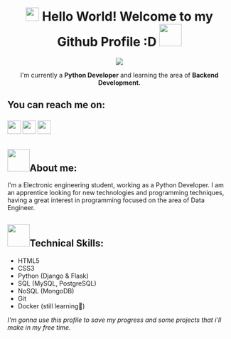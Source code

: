 <div align="center">
    <h1 align="center"> <img width="30px" height="30px" src="https://user-images.githubusercontent.com/99824291/169396595-2884d3ed-5c78-4c89-87ce-a0746ee50f63.gif"/> Hello World! Welcome to my Github Profile :D <img width="50px" height="50px" src="https://user-images.githubusercontent.com/99824291/169398439-5b266df5-fa2f-4dca-becf-39b1a9ac81ad.gif"/> </h1>
    <img src="https://user-images.githubusercontent.com/99824291/169394818-cd13dfa4-f179-434d-b949-e918a432fee0.gif">
    <p>I'm currently a <strong>Python Developer</strong> and learning the area of <strong>Backend Development.</strong></p>
</div>

<h2>You can reach me on:</h2>

<h3>
<a href="https://www.instagram.com/manuelb0507/" target="_blank"><img width="30px" src="https://user-images.githubusercontent.com/99824291/169397143-8af11aa7-61b4-4782-b852-c76cd4c3fa7d.png"/></a>
<a href="mailto:manudesarrolla07@gmail.com" target="_blank"><img width="30px" src="https://user-images.githubusercontent.com/99824291/169397668-25d916fd-a56e-4ecb-a4cf-ea1de8f1567f.png"/></a>
<a href="https://www.linkedin.com/in/manuel-bayona-526ba6239/" target="_blank"><img width="30px" src="https://user-images.githubusercontent.com/99824291/169397841-ffd2c96e-3d4a-4326-84ce-3d69099a120b.png"/></a>
</h3>

<h2><img width="50px" height="50px" src="https://user-images.githubusercontent.com/99824291/169399736-9183014a-35dc-4fff-aab4-f5d4706eff16.gif"/>About me: </h2>

<p>I'm a Electronic engineering student, working as a Python Developer. I am an apprentice looking for new technologies and programming techniques, having a great interest in programming focused on the area of Data Engineer.</p>

<h2><img width="50px" height="50px" src="https://user-images.githubusercontent.com/99824291/169399742-63e85d4e-1553-4a54-b99e-463f63862e66.gif"/>Technical Skills: </h2>
<ul>
  <li>HTML5 </li>
  <li>CSS3</li>
  <li>Python (Django & Flask)</li>
  <li>SQL (MySQL, PostgreSQL)</li>
  <li>NoSQL (MongoDB)</li>
  <li>Git</li>
  <li>Docker (still learning🥵)</li>
</ul>

<i>I'm gonna use this profile to save my progress and some projects that i'll make in my free time.</i>
